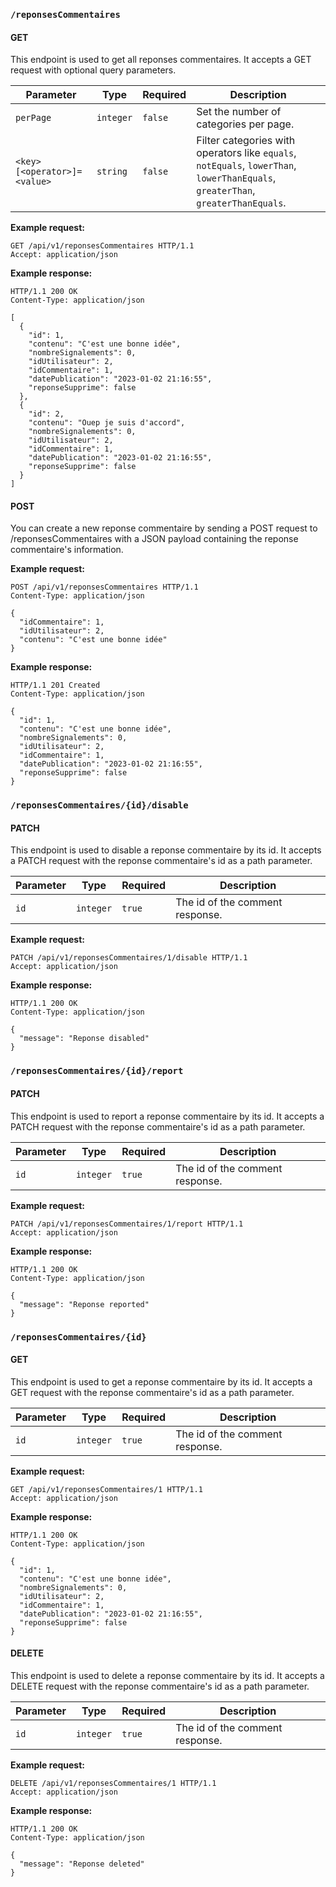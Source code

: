 ### `/reponsesCommentaires`

#### GET

This endpoint is used to get all reponses commentaires. It accepts a GET request with optional query parameters.


| Parameter                        | Type    | Required | Description                                                                              |
|----------------------------------|---------|----------|------------------------------------------------------------------------------------------|
| `perPage`                        |`integer`| `false`  | Set the number of categories per page.                                                   |
| `<key>[<operator>]=<value>`      |`string` | `false`  | Filter categories with operators like `equals`, `notEquals`, `lowerThan`, `lowerThanEquals`, `greaterThan`, `greaterThanEquals`. |


**Example request:**

```http
GET /api/v1/reponsesCommentaires HTTP/1.1
Accept: application/json
```

**Example response:**

```http
HTTP/1.1 200 OK
Content-Type: application/json

[
  {
    "id": 1,
    "contenu": "C'est une bonne idée",
    "nombreSignalements": 0,
    "idUtilisateur": 2,
    "idCommentaire": 1,
    "datePublication": "2023-01-02 21:16:55",
    "reponseSupprime": false
  },
  {
    "id": 2,
    "contenu": "Ouep je suis d'accord",
    "nombreSignalements": 0,
    "idUtilisateur": 2,
    "idCommentaire": 1,
    "datePublication": "2023-01-02 21:16:55",
    "reponseSupprime": false
  }
]
```

#### POST

You can create a new reponse commentaire by sending a POST request to /reponsesCommentaires with a JSON payload containing the reponse commentaire's information.

**Example request:**

```http
POST /api/v1/reponsesCommentaires HTTP/1.1
Content-Type: application/json

{
  "idCommentaire": 1,
  "idUtilisateur": 2,
  "contenu": "C'est une bonne idée"
}
```

**Example response:**

```http
HTTP/1.1 201 Created
Content-Type: application/json

{
  "id": 1,
  "contenu": "C'est une bonne idée",
  "nombreSignalements": 0,
  "idUtilisateur": 2,
  "idCommentaire": 1,
  "datePublication": "2023-01-02 21:16:55",
  "reponseSupprime": false
}
```

### `/reponsesCommentaires/{id}/disable`

#### PATCH

This endpoint is used to disable a reponse commentaire by its id. It accepts a PATCH request with the reponse commentaire's id as a path parameter.

| Parameter | Type      | Required | Description                |
| --------- | --------- | -------- | -------------------------- |
| `id`      | `integer` | `true`   | The id of the comment response. |

**Example request:**

```http
PATCH /api/v1/reponsesCommentaires/1/disable HTTP/1.1
Accept: application/json
```

**Example response:**

```http
HTTP/1.1 200 OK
Content-Type: application/json

{
  "message": "Reponse disabled"
}
```

### `/reponsesCommentaires/{id}/report`

#### PATCH

This endpoint is used to report a reponse commentaire by its id. It accepts a PATCH request with the reponse commentaire's id as a path parameter.

| Parameter | Type      | Required | Description                |
| --------- | --------- | -------- | -------------------------- |
| `id`      | `integer` | `true`   | The id of the comment response. |

**Example request:**

```http
PATCH /api/v1/reponsesCommentaires/1/report HTTP/1.1
Accept: application/json
```

**Example response:**

```http
HTTP/1.1 200 OK
Content-Type: application/json

{
  "message": "Reponse reported"
}
```

### `/reponsesCommentaires/{id}`

#### GET

This endpoint is used to get a reponse commentaire by its id. It accepts a GET request with the reponse commentaire's id as a path parameter.

| Parameter | Type      | Required | Description                |
| --------- | --------- | -------- | -------------------------- |
| `id`      | `integer` | `true`   | The id of the comment response. |

**Example request:**

```http
GET /api/v1/reponsesCommentaires/1 HTTP/1.1
Accept: application/json
```

**Example response:**

```http
HTTP/1.1 200 OK
Content-Type: application/json

{
  "id": 1,
  "contenu": "C'est une bonne idée",
  "nombreSignalements": 0,
  "idUtilisateur": 2,
  "idCommentaire": 1,
  "datePublication": "2023-01-02 21:16:55",
  "reponseSupprime": false
}
```

#### DELETE

This endpoint is used to delete a reponse commentaire by its id. It accepts a DELETE request with the reponse commentaire's id as a path parameter.

| Parameter | Type      | Required | Description                |
| --------- | --------- | -------- | -------------------------- |
| `id`      | `integer` | `true`   | The id of the comment response. |

**Example request:**

```http
DELETE /api/v1/reponsesCommentaires/1 HTTP/1.1
Accept: application/json
```

**Example response:**

```http
HTTP/1.1 200 OK
Content-Type: application/json

{
  "message": "Reponse deleted"
}
```